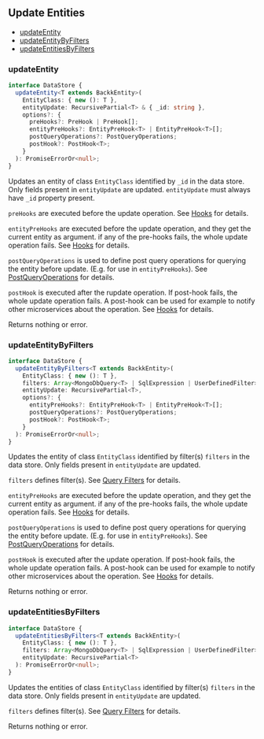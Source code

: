 ## Update Entities

- [updateEntity](#updateentity)
- [updateEntityByFilters](#updateentitybyfilters)
- [updateEntitiesByFilters](#updateentitiesbyfilters)

### <a name="updateentity"></a> updateEntity

```ts
interface DataStore {
  updateEntity<T extends BackkEntity>(
    EntityClass: { new (): T },
    entityUpdate: RecursivePartial<T> & { _id: string },
    options?: {
      preHooks?: PreHook | PreHook[];
      entityPreHooks?: EntityPreHook<T> | EntityPreHook<T>[];
      postQueryOperations?: PostQueryOperations;
      postHook?: PostHook<T>;
    }
  ): PromiseErrorOr<null>;
}
```

Updates an entity of class `EntityClass` identified by `_id` in the data store.
Only fields present in `entityUpdate` are updated. `entityUpdate` must always have `_id` property present.

`preHooks` are executed before the update operation. See [Hooks](HOOKS.MD) for details.

`entityPreHooks` are executed before the update operation, and they get the current entity as argument.
if any of the pre-hooks fails, the whole update operation fails. See [Hooks](HOOKS.MD) for details.

`postQueryOperations` is used to define post query operations for querying the entity before update. (E.g. for use in `entityPreHooks`). See [PostQueryOperations](POST_QUERY_OPERATIONS.MD) for details.

`postHook` is executed after the rupdate operation. If post-hook fails, the whole update operation fails. A post-hook can be used
for example to notify other microservices about the operation. See [Hooks](HOOKS.MD) for details.

Returns nothing or error.

### <a name="updateentitybyfilters"></a> updateEntityByFilters

```ts
interface DataStore {
  updateEntityByFilters<T extends BackkEntity>(
    EntityClass: { new (): T },
    filters: Array<MongoDbQuery<T> | SqlExpression | UserDefinedFilter> | Partial<T> | object,
    entityUpdate: RecursivePartial<T>,
    options?: {
      entityPreHooks?: EntityPreHook<T> | EntityPreHook<T>[];
      postQueryOperations?: PostQueryOperations;
      postHook?: PostHook<T>;
    }
  ): PromiseErrorOr<null>;
}
```

Updates the entity of class `EntityClass` identified by filter(s) `filters` in the data store.
Only fields present in `entityUpdate` are updated.

`filters` defines filter(s). See [Query Filters](QUERY_FILTERS.MD) for details.

`entityPreHooks` are executed before the update operation, and they get the current entity as argument.
if any of the pre-hooks fails, the whole update operation fails. See [Hooks](HOOKS.MD) for details.

`postQueryOperations` is used to define post query operations for querying the entity before update. (E.g. for use in `entityPreHooks`). See [PostQueryOperations](POST_QUERY_OPERATIONS.MD) for details.


`postHook` is executed after the update operation. If post-hook fails, the whole update operation fails. A post-hook can be used
for example to notify other microservices about the operation. See [Hooks](HOOKS.MD) for details.

Returns nothing or error.

### <a name="updateentitiesbyfilters"></a> updateEntitiesByFilters

```ts
interface DataStore {
  updateEntitiesByFilters<T extends BackkEntity>(
    EntityClass: { new (): T },
    filters: Array<MongoDbQuery<T> | SqlExpression | UserDefinedFilter> | Partial<T> | object,
    entityUpdate: RecursivePartial<T>
  ): PromiseErrorOr<null>;
}
```

Updates the entities of class `EntityClass` identified by filter(s) `filters` in the data store.
Only fields present in `entityUpdate` are updated.

`filters` defines filter(s). See [Query Filters](QUERY_FILTERS.MD) for details.

Returns nothing or error.
